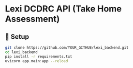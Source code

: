 # Lexi DCDRC API (Take Home Assessment)

## 🚀 Setup
```bash
git clone https://github.com/YOUR_GITHUB/lexi_backend.git
cd lexi_backend
pip install -r requirements.txt
uvicorn app.main:app --reload
